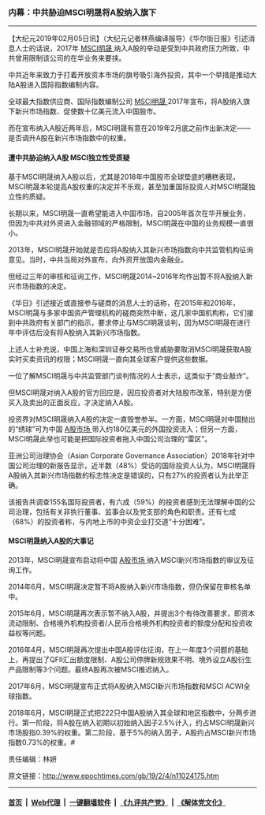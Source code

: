### 内幕：中共胁迫MSCI明晟将A股纳入旗下
------------------------

<p>
 【大纪元2019年02月05日讯】（大纪元记者林燕编译报导）《华尔街日报》引述消息人士的话说，2017年
 <a href="http://www.epochtimes.com/gb/tag/msci%E6%98%8E%E6%99%9F.html">
  MSCI明晟
 </a>
 纳入A股的举动是受到中共政府压力所致，中共曾用限制该公司的在华业务来要挟。
</p>
<p>
 中共近年来致力于打着开放资本市场的旗号吸引海外投资，其中一个举措是推动大陆A股进入国际指数编制内容。
</p>
<p>
 全球最大指数供应商、国际指数编制公司
 <a href="http://www.epochtimes.com/gb/tag/msci%E6%98%8E%E6%99%9F.html">
  MSCI明晟
 </a>
 2017年宣布，将A股纳入旗下新兴市场指数、促使数十亿美元流入中国股市。
</p>
<p>
 而在宣布纳入A股近两年后，MSCI明晟有意在2019年2月底之前作出新决定——是否调升A股在新兴市场指数中的权重。
</p>
<h4>
 遭中共胁迫纳入A股 MSCI独立性受质疑
</h4>
<p>
 基于MSCI明晟纳入A股以后，尤其是2018年中国股市全球垫底的糟糕表现，MSCI明晟本轮提高A股权重的决定并不乐观，甚至加重国际投资人对MSCI明晟独立性的质疑。
</p>
<p>
 长期以来，MSCI明晟一直希望能进入中国市场，自2005年首次在华开展业务，但因为中共对外资进入金融领域的严格限制，MSCI明晟在中国的业务规模一直很小。
</p>
<p>
 2013年，MSCI明晟开始就是否应将A股纳入其新兴市场指数向中共监管机构征询意见。当时，中共当局对外宣布，向外资开放国内金融业。
</p>
<p>
 但经过三年的审核和征询工作，MSCI明晟2014~2016年均作出暂不将A股纳入新兴市场指数的决定。
</p>
<p>
 《华日》引述接近或直接参与磋商的消息人士的话称，在2015年和2016年，MSCI明晟与多家中国资产管理机构的磋商突然中断，这几家中国机构称，它们接到中共政府有关部门的指示，要求停止与MSCI明晟谈判，因为MSCI明晟在进行年中评估后没有将A股纳入其新兴市场指数。
</p>
<p>
 上述人士补充说，中国上海和深圳证券交易所也曾威胁要取消MSCI明晟获取A股实时买卖资讯的权限；MSCI明晟一直向其全球客户提供这些数据。
</p>
<p>
 一位了解MSCI明晟与中共监管部门谈判情况的人士表示，这类似于“商业敲诈”。
</p>
<p>
 但MSCI明晟对纳入A股的官方回应是，因应投资者对大陆股市改革，特别是方便买入及卖出的正面反应，才决定纳入A股。
</p>
<p>
 投资界对MSCI明晟纳入A股的决定一直毁誉参半。一方面，MSCI明晟对中国抛出的“绣球”可为中国
 <a href="http://www.epochtimes.com/gb/tag/a%E8%82%A1%E5%B8%82%E5%9C%BA.html">
  A股市场
 </a>
 带入约180亿美元的外国投资流入；但另一方面，MSCI明晟此举也可能是把国际投资者拖入中国公司治理的“雷区”。
</p>
<p>
 亚洲公司治理协会（Asian Corporate Governance Association）2018年针对中国公司治理的新报告显示，近半数（48%）受访的国际投资人认为，MSCI明晟将A股纳入其新兴市场指数的标志性决定是错误的，只有27%的投资者认为此举正确。
</p>
<p>
 该报告共调查155名国际投资者，有六成（59%）的投资者感到无法理解中国的公司治理，包括有关非执行董事、监事会以及党支部的角色和职责。还有七成（68%）的投资者称，与内地上市的中资企业打交道“十分困难”。
</p>
<h4>
 MSCI明晟纳入A股的大事记
</h4>
<p>
 2013年，MSCI明晟宣布启动将中国
 <a href="http://www.epochtimes.com/gb/tag/a%E8%82%A1%E5%B8%82%E5%9C%BA.html">
  A股市场
 </a>
 纳入MSCI新兴市场指数的审议及征询工作。
</p>
<p>
 2014年6月，MSCI明晟决定暂不将A股纳入新兴市场指数，但仍保留在审核名单中。
</p>
<p>
 2015年6月，MSCI明晟再次表示暂不纳入A股，并提出3个有待改善要求，即资本流动限制、合格境外机构投资者/人民币合格境外机构投资者的额度分配和投资收益权等问题。
</p>
<p>
 2016年4月，MSCI明晟再次提出中国A股评估征询，在上一年度3个问题的基础上，再提出了QFII汇出额度限制、A股公司停牌新规效果不明、境外设立A股衍生产品限制等3个问题。最终A股再次被MSCI推迟纳入。
</p>
<p>
 2017年6月，MSCI明晟宣布正式将A股纳入MSCI新兴市场指数和MSCI ACWI全球指数。
</p>
<p>
 2018年6月，MSCI明晟正式把222只中国A股纳入其全球和地区指数中，分两步进行。第一阶段，将A股在纳入初期以初始纳入因子2.5%计入，约占MSCI明晟新兴市场股指0.39%的权重。第二阶段，基于5%的纳入因子，A股约占MSCI新兴市场指数0.73%的权重。#
</p>
<p>
 责任编辑：林妍
</p>

原文链接：http://www.epochtimes.com/gb/19/2/4/n11024175.htm


------------------------
#### [首页](https://github.com/gfw-breaker/banned-news/blob/master/README.md) &nbsp;|&nbsp; [Web代理](https://github.com/labour-camp/helloworld) &nbsp;|&nbsp; [一键翻墙软件](https://github.com/gfw-breaker/nogfw/blob/master/README.md) &nbsp;|&nbsp; [《九评共产党》](https://github.com/gfw-breaker/9ping.md/blob/master/README.md#九评之一评共产党是什么) &nbsp;|&nbsp; [《解体党文化》](https://github.com/gfw-breaker/jtdwh.md/blob/master/README.md#绪论)

